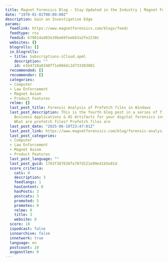 ```yaml
---
title: Magnet Forensics Blog - Stay Updated in the Industry | Magnet Forensics
date: "1970-01-01T00:00:00Z"
description: Gain an Investigative Edge
params:
  feedlink: https://www.magnetforensics.com/blogs/feed/
  feedtype: rss
  feedid: 679014ad03e39be69fee663a2fe2230c
  websites: {}
  blogrolls: []
  in_blogrolls:
  - title: Subscriptions-iCloud.opml
    description: ""
    id: e1b4718a0340ff1e866dc2d733303081
  recommended: []
  recommender: []
  categories:
  - Computer
  - Law Enforcement
  - Magnet Axiom
  - Product Features
  relme: {}
  last_post_title: Forensic Analysis of Prefetch files in Windows
  last_post_description: This is the fourth blog post in a series of five about recovering
    Business Applications & OS Artifacts for your digital forensics investigations.  
    What are prefetch files? Prefetch files are
  last_post_date: "2025-06-10T23:47:01Z"
  last_post_link: https://www.magnetforensics.com/blog/forensic-analysis-of-prefetch-files-in-windows/
  last_post_categories:
  - Computer
  - Law Enforcement
  - Magnet Axiom
  - Product Features
  last_post_language: ""
  last_post_guid: 1763f387638fe707d221e99e41b5e81d
  score_criteria:
    cats: 0
    description: 3
    feedlangs: 1
    hasContent: 0
    hasPosts: 3
    postcats: 3
    promoted: 5
    promotes: 0
    relme: 0
    title: 3
    website: 0
  score: 18
  ispodcast: false
  isnoarchive: false
  innetwork: true
  language: en
  postcount: 10
  avgpostlen: 0
---
```

